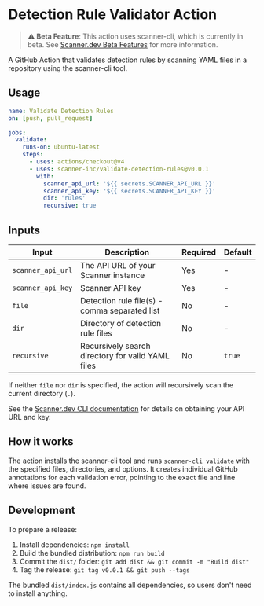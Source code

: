 # Detection Rule Validator Action

> **⚠️ Beta Feature**: This action uses scanner-cli, which is currently in beta. See [Scanner.dev Beta Features](https://docs.scanner.dev/scanner/using-scanner/beta-features) for more information.

A GitHub Action that validates detection rules by scanning YAML files in a repository using the scanner-cli tool.

## Usage

```yaml
name: Validate Detection Rules
on: [push, pull_request]

jobs:
  validate:
    runs-on: ubuntu-latest
    steps:
      - uses: actions/checkout@v4
      - uses: scanner-inc/validate-detection-rules@v0.0.1
        with:
          scanner_api_url: '${{ secrets.SCANNER_API_URL }}'
          scanner_api_key: '${{ secrets.SCANNER_API_KEY }}'
          dir: 'rules'
          recursive: true
```

## Inputs

| Input | Description | Required | Default |
|-------|-------------|----------|---------|
| `scanner_api_url` | The API URL of your Scanner instance | Yes | - |
| `scanner_api_key` | Scanner API key | Yes | - |
| `file` | Detection rule file(s) - comma separated list | No | - |
| `dir` | Directory of detection rule files | No | - |
| `recursive` | Recursively search directory for valid YAML files | No | `true` |

If neither `file` nor `dir` is specified, the action will recursively scan the current directory (`.`).

See the [Scanner.dev CLI documentation](https://docs.scanner.dev/scanner/using-scanner/beta-features/detection-rules-as-code/cli) for details on obtaining your API URL and key.

## How it works

The action installs the scanner-cli tool and runs `scanner-cli validate` with the specified files, directories, and options. It creates individual GitHub annotations for each validation error, pointing to the exact file and line where issues are found.

## Development

To prepare a release:

1. Install dependencies: `npm install`
2. Build the bundled distribution: `npm run build`
3. Commit the `dist/` folder: `git add dist && git commit -m "Build dist"`
4. Tag the release: `git tag v0.0.1 && git push --tags`

The bundled `dist/index.js` contains all dependencies, so users don't need to install anything.

